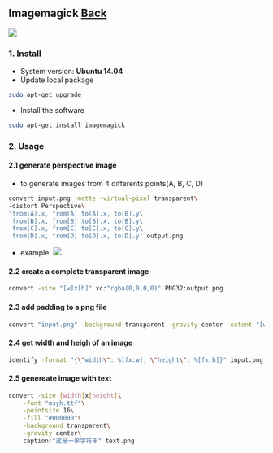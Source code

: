 ## Imagemagick	[Back](./../summary.md)

<img src="./logo.jpg">

### 1. Install

- System version: **Ubuntu 14.04**
- Update local package

```sh
sudo apt-get upgrade
```

- Install the software

```sh
sudo apt-get install imagemagick
```

### 2. Usage

#### 2.1 generate perspective image

- to generate images from 4 differents points(A, B, C, D)

```sh
convert input.png -matte -virtual-pixel transparent\
-distort Perspective\
'from[A].x, from[A] to[A].x, to[B].y\
 from[B].x, from[B] to[B].x, to[B].y\
 from[C].x, from[C] to[C].x, to[C].y\
 from[D].x, from[D] to[D].x, to[D].y' output.png
```

- example: <img src="./examp1.png">

#### 2.2 create a complete transparent image

```sh
convert -size "[w]x[h]" xc:"rgba(0,0,0,0)" PNG32:output.png
```

#### 2.3 add padding to a png file

```sh
convert "input.png" -background transparent -gravity center -extent "[w]x[h]" output.png
```

#### 2.4 get width and heigh of an image

```sh
identify -format "{\"width\": %[fx:w], \"height\": %[fx:h]}" input.png
```

#### 2.5 genereate image with text

```sh
convert -size [width]x[height]\
    -font "msyh.ttf"\
    -pointsize 16\
    -fill "#000000"\
    -background transparent\
    -gravity center\
    caption:"这是一串字符串" text.png
```
